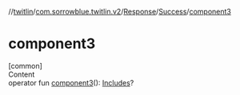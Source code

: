 //[twitlin](../../../index.md)/[com.sorrowblue.twitlin.v2](../../index.md)/[Response](../index.md)/[Success](index.md)/[component3](component3.md)



# component3  
[common]  
Content  
operator fun [component3](component3.md)(): [Includes](../../-includes/index.md)?  



